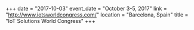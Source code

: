 +++
date = "2017-10-03"
event_date = "October 3-5, 2017"
link = "http://www.iotsworldcongress.com/"
location = "Barcelona, Spain"
title = "IoT Solutions World Congress"
+++
